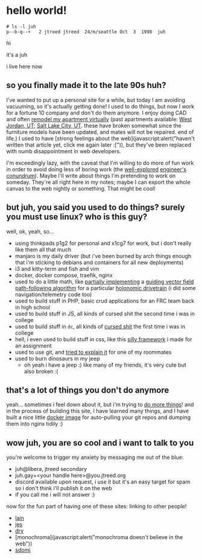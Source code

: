 # hello world!

```
# ls -l juh
p--b-q--+   2 jtreed jtreed  24/m/seattle Oct  3  1998  juh
```

hi

it's a juh

i live here now

## so you finally made it to the late 90s huh?

I've wanted to put up a personal site for a while, but today I am avoiding vacuuming, so it's actually getting done! I used to do things, but now I work for a fortune 10 company and don't do them anymore. I enjoy doing CAD and often [remodel my apartment virtually](https://cad.onshape.com/documents/a32da81864fb3dced7ec7620/w/d3ce550bd492d192e2e8eb86/e/6da772219dbf235262aa5318?renderMode=0&uiState=63deb410b8881564bb6ac776) (past apartments available: [West Jordan, UT](https://cad.onshape.com/documents/43ed18864c0305f6b35d1683/w/39b7d1707e4e913047e672ae/e/6dd00693b0d179ea94225a9d?renderMode=0&uiState=63dee471ae8df61f88d1554c); [Salt Lake City, UT](https://cad.onshape.com/documents/c07a195d16f197590e843701/w/d9c1401df6eb9d5dbd8b163a/e/de4efed6f0e6eca29c039646?configuration=default&renderMode=0&uiState=63dee62f42505f2326554d89). these have broken somewhat since the furniture models have been updated, and mates will not be repaired. end of life.) I used to have [strong feelings about the web](javascript:alert("haven't written that article yet, click me again later :[")), but they've been replaced with numb disappointment in web developers.

I'm exceedingly lazy, with the caveat that I'm willing to do more of fun work in order to avoid doing less of boring work (the [well-explored](https://xkcd.com/1205/) [engineer's conundrum](https://xkcd.com/1319/)). Maybe I'll write about things I'm pretending to work on someday. They're all right here in my notes; maybe I can export the whole canvas to the web nightly or something. That might be cool!

## but juh, you said you used to do things? surely you must use linux? who is this guy?

well, ok, yeah, so...

- using thinkpads p1g2 for personal and x1cg7 for work, but i don't really like them all that much
- manjaro is my daily driver (but i've been burned by arch things enough that i'm sticking to debians and containers for all new deployments)
- i3 and kitty-term and fish and vim
- docker, docker compose, traefik, nginx
- used to do a little math, like [partially implementing](https://github.com/Team1323/2018PowerUp-VSC/tree/master/src/main/java/com/team1323/lib/math/vectors) a [guiding vector field path-following algorithm](https://arxiv.org/pdf/1610.04391.pdf) for a particular [holonomic drivetrain](files/OCILOW_Control.pdf) (i did some navigation/telemetry code too)
- used to build stuff in PHP, basic crud applications for an FRC team back in high school
- used to build stuff in JS, all kinds of cursed shit the second time i was in college
- used to build stuff in `dc`, all kinds of [cursed shit](https://github.com/josephreed2600/dc-lib-namespaces/blob/master/matrix.dc) the first time i was in college
- hell, i even used to build stuff in css, like this [silly framework](https://bonkstrap.jtreed.org/styles.html) i made for an assignment
- used to use git, and [tried to explain it](https://github.com/josephreed2600/git-cheatsheet/tree/master/reference) for one of my roommates
- used to burn dinosaurs in my jeep
	- oh yeah i have a jeep :) like many of my friends, it's very cute but also broken :(

## that's a lot of things you don't do anymore

yeah... sometimes i feel down about it, but i'm trying to [do more things](/projects)! and in the process of building this site, I have learned many things, and I have built a nice little [docker image](https://hub.docker.com/repository/docker/jtreed/semistatic-nginx/) for auto-pulling your git repos and dumping them into nginx tidily :)

## wow juh, you are so cool and i want to talk to you

you're welcome to trigger my anxiety by messaging me out of the blue:

- juh@libera, jtreed secondary
- juh.gay+\<your handle here\>@you.jtreed.org
- discord available upon request, i use it but it's an easy target for spam so i don't think i'll publish it on the web
- if you call me i will not answer :)

now for the fun part of having one of these sites: linking to other people!

- [lain](https://hacktheinter.net)
- [jes](https://femtobit.org)
- [drv](https://drv.nu)
- [monochroma](javascript:alert("monochroma doesn't believe in the web"))
- [sdomi](https://sdomi.pl)